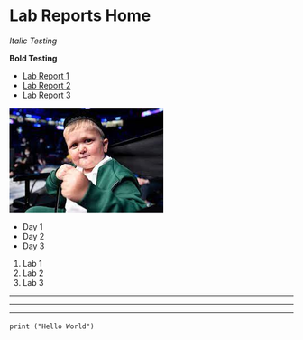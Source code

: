# Lab Reports Home

*Italic Testing*

**Bold Testing**

* [Lab Report 1](lab1report.md)
* [Lab Report 2](labReport2.md)
* [Lab Report 3](labReport3.md)

![Image](hasbulla.jpeg)

* Day 1
* Day 2
* Day 3

1. Lab 1
2. Lab 2
3. Lab 3

---
---
---

`print ("Hello World")`
